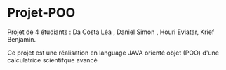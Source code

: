 # Projet-POO

Projet de 4 étudiants : Da Costa Léa , Daniel Simon , Houri Eviatar, Krief Benjamin. 

Ce projet est une réalisation en language JAVA orienté objet (POO) d'une calculatrice scientifque avancé
